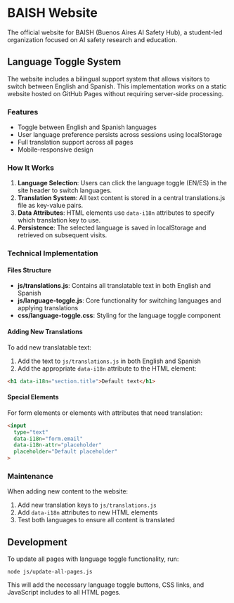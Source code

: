 # BAISH Website

The official website for BAISH (Buenos Aires AI Safety Hub), a student-led organization focused on AI safety research and education.

## Language Toggle System

The website includes a bilingual support system that allows visitors to switch between English and Spanish. This implementation works on a static website hosted on GitHub Pages without requiring server-side processing.

### Features

- Toggle between English and Spanish languages
- User language preference persists across sessions using localStorage
- Full translation support across all pages
- Mobile-responsive design

### How It Works

1. **Language Selection**: Users can click the language toggle (EN/ES) in the site header to switch languages.
2. **Translation System**: All text content is stored in a central translations.js file as key-value pairs.
3. **Data Attributes**: HTML elements use `data-i18n` attributes to specify which translation key to use.
4. **Persistence**: The selected language is saved in localStorage and retrieved on subsequent visits.

### Technical Implementation

#### Files Structure

- **js/translations.js**: Contains all translatable text in both English and Spanish
- **js/language-toggle.js**: Core functionality for switching languages and applying translations
- **css/language-toggle.css**: Styling for the language toggle component

#### Adding New Translations

To add new translatable text:

1. Add the text to `js/translations.js` in both English and Spanish
2. Add the appropriate `data-i18n` attribute to the HTML element:

```html
<h1 data-i18n="section.title">Default text</h1>
```

#### Special Elements

For form elements or elements with attributes that need translation:

```html
<input
  type="text"
  data-i18n="form.email"
  data-i18n-attr="placeholder"
  placeholder="Default placeholder"
>
```

### Maintenance

When adding new content to the website:

1. Add new translation keys to `js/translations.js`
2. Add `data-i18n` attributes to new HTML elements
3. Test both languages to ensure all content is translated

## Development

To update all pages with language toggle functionality, run:

```
node js/update-all-pages.js
```

This will add the necessary language toggle buttons, CSS links, and JavaScript includes to all HTML pages.
